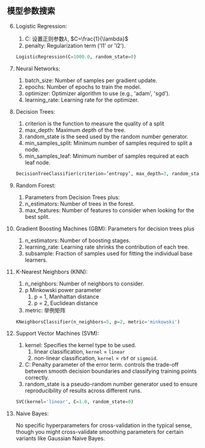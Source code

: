 
## 模型参数搜索

6. Logistic Regression:

    1. C: 设置正则参数$\lambda$, $C=\frac{1}{\lambda}$
    2. penalty: Regularization term ('l1' or 'l2').


    ```python
    LogisticRegression(C=1000.0, random_state=0)
    ```

8. Neural Networks:

    1. batch_size: Number of samples per gradient update.
    1. epochs: Number of epochs to train the model.
    1. optimizer: Optimizer algorithm to use (e.g., 'adam', 'sgd').
    1. learning_rate: Learning rate for the optimizer.


2. Decision Trees:
    1. criterion is the function to measure the quality of a split
    1. max_depth: Maximum depth of the tree.
    2. random_state is the seed used by the random number generator.
    3. min_samples_split: Minimum number of samples required to split a node.
    4. min_samples_leaf: Minimum number of samples required at each leaf node.

    ```python
    DecisionTreeClassifier(criterion=’entropy’, max_depth=3, random_state=0)
    ```

3. Random Forest:

    1. Parameters from Decision Trees plus:
    2. n_estimators: Number of trees in the forest.
    3. max_features: Number of features to consider when looking for the best split.

4. Gradient Boosting Machines (GBM): Parameters for decision trees plus

    1. n_estimators: Number of boosting stages.
    2. learning_rate: Learning rate shrinks the contribution of each tree.
    3. subsample: Fraction of samples used for fitting the individual base learners.

5. K-Nearest Neighbors (KNN):
    1. n_neighbors: Number of neighbors to consider.
    2. p Minkowski power parameter
        1. p = 1, Manhattan distance
        2. p = 2, Euclidean distance
    3. metric: 举例矩阵

    ```python
    KNeighborsClassifier(n_neighbors=5, p=2, metric='minkowski')
    ```

6. Support Vector Machines (SVM):

    1. kernel: Specifies the kernel type to be used.
        1.  linear classification, `kernel` =  `linear`
        2.  non-linear classification, `kernel` = `rbf` or `sigmoid`.
    2. C: Penalty parameter of the error term.  controls the trade-off between smooth decision boundaries and classifying training points correctly.
    3. random_state is a pseudo-random number generator used to ensure reproducibility of results across different runs.

    ```python
    SVC(kernel='linear', C=1.0, random_state=0)
    ```

5. Naive Bayes:

    No specific hyperparameters for cross-validation in the typical sense, though you might cross-validate smoothing parameters for certain variants like Gaussian Naive Bayes.
